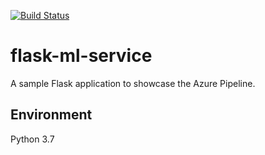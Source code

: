 [![Build Status](https://dev.azure.com/odluser268789/python-project/_apis/build/status%2Fngynanhtai.msdocs-python-flask-webapp-quickstart?branchName=main)](https://dev.azure.com/odluser268789/python-project/_build/latest?definitionId=1&branchName=main)

# flask-ml-service
A sample Flask application to showcase the Azure Pipeline.

## Environment
Python 3.7

